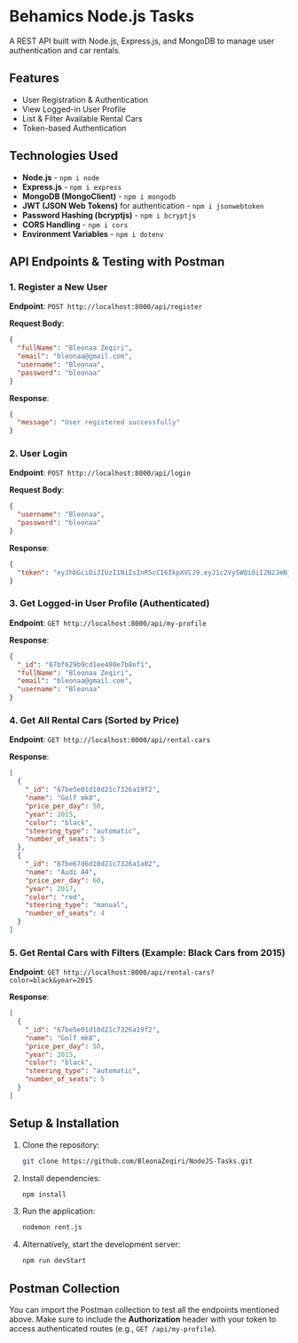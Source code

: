 
# Behamics Node.js Tasks

A REST API built with Node.js, Express.js, and MongoDB to manage user authentication and car rentals.

## Features
- User Registration & Authentication
- View Logged-in User Profile
- List & Filter Available Rental Cars
- Token-based Authentication

## Technologies Used
- **Node.js** - `npm i node`
- **Express.js** - `npm i express`
- **MongoDB (MongoClient)** - `npm i mongodb`
- **JWT (JSON Web Tokens)** for authentication - `npm i jsonwebtoken`
- **Password Hashing (bcryptjs)** - `npm i bcryptjs`
- **CORS Handling** - `npm i cors`
- **Environment Variables** - `npm i dotenv`

## API Endpoints & Testing with Postman

### 1. Register a New User
**Endpoint**: `POST http://localhost:8000/api/register`

**Request Body**:
```json
{
  "fullName": "Bleonaa Zeqiri",
  "email": "bleonaa@gmail.com",
  "username": "Bleonaa",
  "password": "bleonaa"
}
```

**Response**:
```json
{
  "message": "User registered successfully"
}
```

### 2. User Login
**Endpoint**: `POST http://localhost:8000/api/login`

**Request Body**:
```json
{
  "username": "Bleonaa",
  "password": "bleonaa"
}
```

**Response**:
```json
{
  "token": "eyJhbGciOiJIUzI1NiIsInR5cCI6IkpXVCJ9.eyJ1c2VySWQiOiI2N2JmNjI5YjljZDFlZTQ4MGU3YjhlZjEiLCJ1c2VybmFtZSI6IkJsZW9uYWEiLCJpYXQiOjE3NDA1OTU5MTQsImV4cCI6MTc0MDU5OTUxNH0.EJA3185d96bwTqarCSFQGQUt4twDtN9ah7KclTw_PFo"
}
```

### 3. Get Logged-in User Profile (Authenticated)
**Endpoint**: `GET http://localhost:8000/api/my-profile`

**Response**:
```json
{
  "_id": "67bf629b9cd1ee480e7b8ef1",
  "fullName": "Bleonaa Zeqiri",
  "email": "bleonaa@gmail.com",
  "username": "Bleonaa"
}
```

### 4. Get All Rental Cars (Sorted by Price)
**Endpoint**: `GET http://localhost:8000/api/rental-cars`

**Response**:
```json
[
  {
    "_id": "67be5e01d10d21c7326a19f2",
    "name": "Golf mk8",
    "price_per_day": 50,
    "year": 2015,
    "color": "black",
    "steering_type": "automatic",
    "number_of_seats": 5
  },
  {
    "_id": "67be67d6d10d21c7326a1a02",
    "name": "Audi A4",
    "price_per_day": 60,
    "year": 2017,
    "color": "red",
    "steering_type": "manual",
    "number_of_seats": 4
  }
]
```

### 5. Get Rental Cars with Filters (Example: Black Cars from 2015)
**Endpoint**: `GET http://localhost:8000/api/rental-cars?color=black&year=2015`

**Response**:
```json
[
  {
    "_id": "67be5e01d10d21c7326a19f2",
    "name": "Golf mk8",
    "price_per_day": 50,
    "year": 2015,
    "color": "black",
    "steering_type": "automatic",
    "number_of_seats": 5
  }
]
```

## Setup & Installation
1. Clone the repository:
   ```bash
   git clone https://github.com/BleonaZeqiri/NodeJS-Tasks.git
   ```

2. Install dependencies:
   ```bash
   npm install
   ```

3. Run the application:
   ```bash
   nodemon rent.js
   ```

4. Alternatively, start the development server:
   ```bash
   npm run devStart
   ```

## Postman Collection
You can import the Postman collection to test all the endpoints mentioned above. Make sure to include the **Authorization** header with your token to access authenticated routes (e.g., `GET /api/my-profile`).
